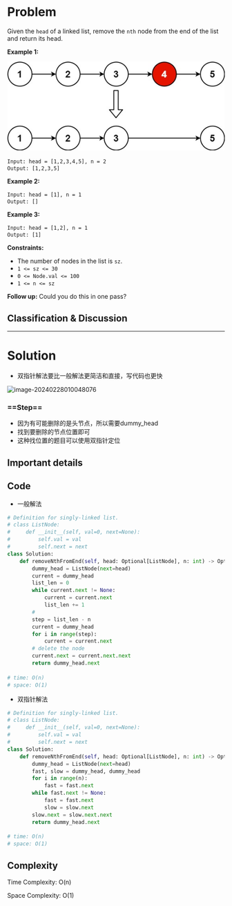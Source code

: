 # Problem

Given the `head` of a linked list, remove the `nth` node from the end of the list and return its head.

 

**Example 1:**

![img](./images/day4_0019_Remove_Nth_Node_From_End_of_List.assets/remove_ex1.jpg)

```
Input: head = [1,2,3,4,5], n = 2
Output: [1,2,3,5]
```

**Example 2:**

```
Input: head = [1], n = 1
Output: []
```

**Example 3:**

```
Input: head = [1,2], n = 1
Output: [1]
```

 

**Constraints:**

- The number of nodes in the list is `sz`.
- `1 <= sz <= 30`
- `0 <= Node.val <= 100`
- `1 <= n <= sz`

 

**Follow up:** Could you do this in one pass?



## Classification & Discussion





****

# Solution

- 双指针解法要比一般解法更简洁和直接，写代码也更快

![image-20240228010048076](./images/day4_0019_Remove_Nth_Node_From_End_of_List.assets/image-20240228010048076.png)

### ==Step==

- 因为有可能删除的是头节点，所以需要dummy_head
- 找到要删除的节点位置即可
- 这种找位置的题目可以使用双指针定位



## Important details





## Code

- 一般解法

```python
# Definition for singly-linked list.
# class ListNode:
#     def __init__(self, val=0, next=None):
#         self.val = val
#         self.next = next
class Solution:
    def removeNthFromEnd(self, head: Optional[ListNode], n: int) -> Optional[ListNode]:
        dummy_head = ListNode(next=head)
        current = dummy_head
        list_len = 0
        while current.next != None:
            current = current.next
            list_len += 1
        # 
        step = list_len - n
        current = dummy_head
        for i in range(step):
            current = current.next
        # delete the node
        current.next = current.next.next
        return dummy_head.next

# time: O(n)
# space: O(1)
```

- 双指针解法

```python
# Definition for singly-linked list.
# class ListNode:
#     def __init__(self, val=0, next=None):
#         self.val = val
#         self.next = next
class Solution:
    def removeNthFromEnd(self, head: Optional[ListNode], n: int) -> Optional[ListNode]:
        dummy_head = ListNode(next=head)
        fast, slow = dummy_head, dummy_head
        for i in range(n):
            fast = fast.next
        while fast.next != None:
            fast = fast.next
            slow = slow.next
        slow.next = slow.next.next
        return dummy_head.next
            
# time: O(n)
# space: O(1)
```





## Complexity

Time Complexity: O(n)

Space Complexity: O(1)